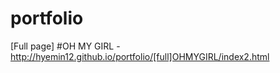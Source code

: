 # portfolio
[Full page] #OH MY GIRL - http://hyemin12.github.io/portfolio/[full]OHMYGIRL/index2.html <br>



